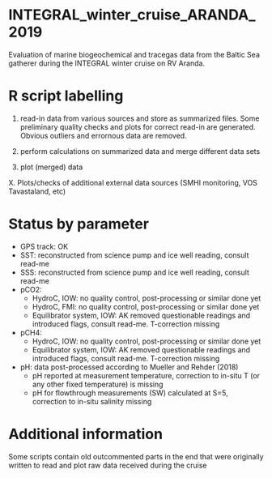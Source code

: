 # INTEGRAL_winter_cruise_ARANDA_2019
Evaluation of marine biogeochemical and tracegas data from the Baltic Sea gatherer during the INTEGRAL winter cruise on RV Aranda.

# R script labelling

1. read-in data from various sources and store as summarized files. Some preliminary quality checks and plots for correct read-in are generated. Obvious outliers and errornous data are removed.

2. perform calculations on summarized data and merge different data sets

3. plot (merged) data

X. Plots/checks of additional external data sources (SMHI monitoring, VOS Tavastaland, etc)


# Status by parameter

* GPS track: OK
* SST: reconstructed from science pump and ice well reading, consult read-me
* SSS: reconstructed from science pump and ice well reading, consult read-me
* pCO2:
  + HydroC, IOW: no quality control, post-processing or similar done yet
  + HydroC, FMI: no quality control, post-processing or similar done yet
  + Equilibrator system, IOW: AK removed questionable readings and introduced flags, consult read-me. T-correction missing
* pCH4:
  + HydroC, IOW: no quality control, post-processing or similar done yet
  + Equilibrator system, IOW: AK removed questionable readings and introduced flags, consult read-me. T-correction missing
* pH: data post-processed according to Mueller and Rehder (2018)
  + pH reported at measurement temperature, correction to in-situ T (or any other fixed temperature) is missing
  + pH for flowthrough measurements (SW) calculated at S=5, correction to in-situ salinity missing



# Additional information

Some scripts contain old outcommented parts in the end that were originally written to read and plot raw data received during the cruise
